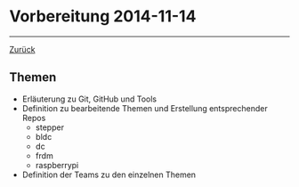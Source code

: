 # Vorbereitung 2014-11-14

---

[Zurück](README.md)

## Themen

* Erläuterung zu Git, GitHub und Tools
* Definition zu bearbeitende Themen und Erstellung entsprechender Repos
  * stepper
  * bldc
  * dc
  * frdm
  * raspberrypi
* Definition der Teams zu den einzelnen Themen

